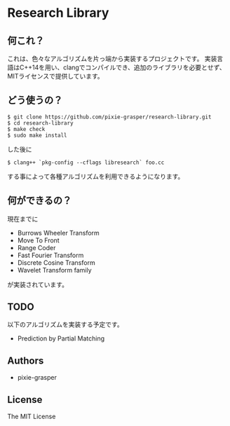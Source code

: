 # Research Library
## 何これ？
これは、色々なアルゴリズムを片っ端から実装するプロジェクトです。
実装言語はC++14を用い、clangでコンパイルでき、追加のライブラリを必要とせず、MITライセンスで提供しています。

## どう使うの？
```
$ git clone https://github.com/pixie-grasper/research-library.git
$ cd research-library
$ make check
$ sudo make install
```

した後に

```
$ clang++ `pkg-config --cflags libresearch` foo.cc
```

する事によって各種アルゴリズムを利用できるようになります。

## 何ができるの？
現在までに

- Burrows Wheeler Transform
- Move To Front
- Range Coder
- Fast Fourier Transform
- Discrete Cosine Transform
- Wavelet Transform family

が実装されています。

## TODO
以下のアルゴリズムを実装する予定です。

- Prediction by Partial Matching

## Authors
- pixie-grasper

## License
The MIT License
